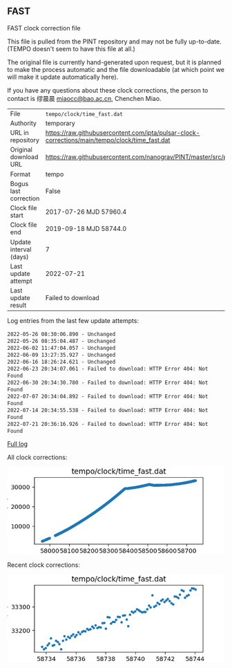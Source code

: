 
## FAST

FAST clock correction file

This file is pulled from the PINT repository and may not be fully up-to-date.
(TEMPO doesn't seem to have this file at all.)

The original file is currently hand-generated upon request, but it is
planned to make the process automatic and the file downloadable (at
which point we will make it update automatically here).

If you have any questions about these clock corrections, the person
to contact is 缪晨晨 <miaocc@bao.ac.cn>, Chenchen Miao.

|     |     |
|:--- |:--- |
| File | `tempo/clock/time_fast.dat` |
| Authority | temporary |
| URL in repository | <https://raw.githubusercontent.com/ipta/pulsar-clock-corrections/main/tempo/clock/time_fast.dat> |
| Original download URL | <https://raw.githubusercontent.com/nanograv/PINT/master/src/pint/data/runtime/time_fast.dat> |
| Format | tempo |
| Bogus last correction | False |
| Clock file start | 2017-07-26 MJD 57960.4 |
| Clock file end | 2019-09-18 MJD 58744.0 |
| Update interval (days) | 7 |
| Last update attempt | 2022-07-21 |
| Last update result | Failed to download |

Log entries from the last few update attempts:
```
2022-05-26 08:30:06.890 - Unchanged
2022-05-26 08:35:04.487 - Unchanged
2022-06-02 11:47:04.057 - Unchanged
2022-06-09 13:27:35.927 - Unchanged
2022-06-16 18:26:24.621 - Unchanged
2022-06-23 20:34:07.061 - Failed to download: HTTP Error 404: Not Found
2022-06-30 20:34:30.780 - Failed to download: HTTP Error 404: Not Found
2022-07-07 20:34:04.892 - Failed to download: HTTP Error 404: Not Found
2022-07-14 20:34:55.538 - Failed to download: HTTP Error 404: Not Found
2022-07-21 20:36:16.926 - Failed to download: HTTP Error 404: Not Found
```
[Full log](https://raw.githubusercontent.com/ipta/pulsar-clock-corrections/main/log/tempo/clock/time_fast.dat.log)


All clock corrections:

![plot of all clock corrections](time_fast.dat.png "All corrections")

Recent clock corrections:

![plot of recent clock corrections](time_fast.dat.short.png "Recent corrections")

